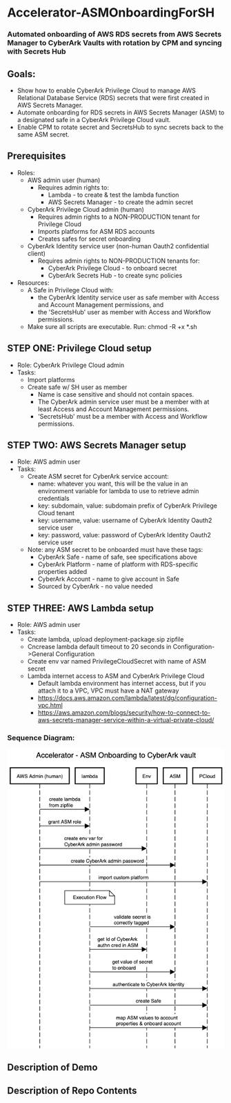 # Accelerator-ASMOnboardingForSH
### Automated onboarding of AWS RDS secrets from AWS Secrets Manager to CyberArk Vaults with rotation by CPM and syncing with Secrets Hub

## Goals:
- Show how to enable CyberArk Privilege Cloud to manage AWS Relational Database Service (RDS) secrets that were first created in AWS Secrets Manager.
- Automate onboarding for RDS secrets in AWS Secrets Manager (ASM) to a designated safe in a CyberArk Privilege Cloud vault.
- Enable CPM to rotate secret and SecretsHub to sync secrets back to the same ASM secret.

## Prerequisites
- Roles:
  - AWS admin user (human)
    - Requires admin rights to:
      - Lambda - to create & test the lambda function
      - AWS Secrets Manager - to create the admin secret
  - CyberArk Privilege Cloud admin (human)
    - Requires admin rights to a NON-PRODUCTION tenant for Privilege Cloud
    - Imports platforms for ASM RDS accounts
    - Creates safes for secret onboarding
  - CyberArk Identity service user (non-human Oauth2 confidential client)
    - Requires admin rights to NON-PRODUCTION tenants for:
      - CyberArk Privilege Cloud - to onboard secret
      - CyberArk Secrets Hub - to create sync policies
- Resources:
  - A Safe in Privilege Cloud with:
    - the CyberArk Identity service user as safe member with Access and Account Management permissions, and
    - the 'SecretsHub' user as member with Access and Workflow permissions.
  - Make sure all scripts are executable. Run: chmod -R +x *.sh

## STEP ONE: Privilege Cloud setup
- Role: CyberArk Privilege Cloud admin
- Tasks:
  - Import platforms
  - Create safe w/ SH user as member
    - Name is case sensitive and should not contain spaces.
    - The CyberArk admin service user must be a member with at least Access and Account Management permissions.
    - 'SecretsHub' must be a member with Access and Workflow permissions.

## STEP TWO: AWS Secrets Manager setup
- Role: AWS admin user
- Tasks:
  - Create ASM secret for CyberArk service account:
    - name: whatever you want, this will be the value in an environment variable for lambda to use to retrieve admin credentials
    - key: subdomain, value: subdomain prefix of CyberArk Privilege Cloud tenant
    - key: username, value: username of CyberArk Identity Oauth2 service user
    - key: password, value: password of CyberArk Identity Oauth2 service user
  - Note: any ASM secret to be onboarded must have these tags:
    - CyberArk Safe - name of safe, see specifications above
    - CyberArk Platform - name of platform with RDS-specific properties added
    - CyberArk Account - name to give account in Safe
    - Sourced by CyberArk - no value needed

## STEP THREE: AWS Lambda setup
- Role: AWS admin user
- Tasks:
  - Create lambda, upload deployment-package.sip zipfile
  - Cncrease lambda default timeout to 20 seconds in Configuration->General Configuration
  - Create env var named PrivilegeCloudSecret with name of ASM secret
  - Lambda internet access to ASM and CyberArk Privilege Cloud
    - Default lambda environment has internet access, but if you attach it to a VPC, VPC must have a NAT gateway
    - https://docs.aws.amazon.com/lambda/latest/dg/configuration-vpc.html
    - https://aws.amazon.com/blogs/security/how-to-connect-to-aws-secrets-manager-service-within-a-virtual-private-cloud/

### Sequence Diagram:
![Onboarding Workflow](https://github.com/conjurdemos/Accelerator-ASMOnboardingForSH/blob/main/Onboarding-Workflow.png?raw=true)

## Description of Demo

## Description of Repo Contents
